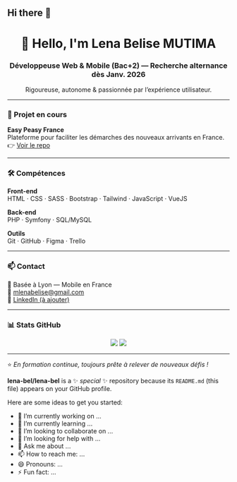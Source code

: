 ## Hi there 👋

<h1 align="center">👋 Hello, I'm Lena Belise MUTIMA</h1>
<h3 align="center">Développeuse Web & Mobile (Bac+2) — Recherche alternance dès Janv. 2026</h3>

<p align="center">
Rigoureuse, autonome & passionnée par l’expérience utilisateur.
</p>

---

### 🚀 Projet en cours
**Easy Peasy France**  
Plateforme pour faciliter les démarches des nouveaux arrivants en France.  
👉 <a href="https://github.com/lena-bel/Easy-Peasy-France">Voir le repo</a>

---

### 🛠️ Compétences

**Front-end**  
HTML · CSS · SASS · Bootstrap · Tailwind · JavaScript · VueJS  

**Back-end**  
PHP · Symfony · SQL/MySQL  

**Outils**  
Git · GitHub · Figma · Trello

---

### 📫 Contact
📍 Basée à Lyon — Mobile en France  
📩 <a href="mailto:mlenabelise@gmail.com">mlenabelise@gmail.com</a>  
🔗 <a href="https://www.linkedin.com">LinkedIn (à ajouter)</a>

---

### 📊 Stats GitHub

<p align="center">
<img src="https://github-readme-stats.vercel.app/api?username=lena-bel&show_icons=true&theme=light" />
<img src="https://github-readme-streak-stats.herokuapp.com/?user=lena-bel&theme=light" />
</p>

---

⭐️ _En formation continue, toujours prête à relever de nouveaux défis !_

**lena-bel/lena-bel** is a ✨ _special_ ✨ repository because its `README.md` (this file) appears on your GitHub profile.

Here are some ideas to get you started:

- 🔭 I’m currently working on ...
- 🌱 I’m currently learning ...
- 👯 I’m looking to collaborate on ...
- 🤔 I’m looking for help with ...
- 💬 Ask me about ...
- 📫 How to reach me: ...
- 😄 Pronouns: ...
- ⚡ Fun fact: ...


